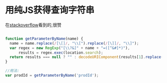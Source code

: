 用纯JS获得查询字符串
========================

在[stackoverflow](http://stackoverflow.com/questions/901115/how-can-i-get-query-string-values-in-javascript)看到的,很赞

```javascript

function getParameterByName(name) {
  name = name.replace(/[\[]/, "\\[").replace(/[\]]/, "\\]");
  var regex = new RegExp("[\\?&]" + name + "=([^&#]*)"),
      results = regex.exec(location.search);
  return results === null ? "" : decodeURIComponent(results[1].replace(/\+/g, " "));
}

//用法:
var prodId = getParameterByName('prodId');

```



